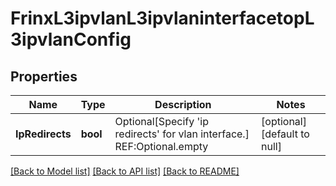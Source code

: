# FrinxL3ipvlanL3ipvlaninterfacetopL3ipvlanConfig

## Properties
Name | Type | Description | Notes
------------ | ------------- | ------------- | -------------
**IpRedirects** | **bool** | Optional[Specify &#39;ip redirects&#39; for vlan interface.] REF:Optional.empty | [optional] [default to null]

[[Back to Model list]](../README.md#documentation-for-models) [[Back to API list]](../README.md#documentation-for-api-endpoints) [[Back to README]](../README.md)


